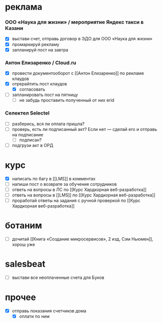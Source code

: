 # реклама
### ООО «Наука для жизни» / мероприятие Яндекс такси в Казани
- [x] выстави счет, отправь договор в ЭДО для ООО «Наука для жизни»
- [x] промаркируй рекламу
- [x] запланируй пост на завтра
### Антон Елизаренко / Cloud.ru 
- [x] провести документооборот с [[Антон Елизаренко]] по рекламе клаудов
- [x] отрерайтить пост клаудов
	- [x] согласовать
- [ ] запланировать пост на пятницу
	- [ ] не забудь проставить полученный от них erid
### Селектел Selectel
- [ ] разберись, вся ли оплата пришла?
- [ ] проверь, есть ли подписанный акт? Если нет — сделай его и отправь на подписание
	- [ ] подписан?
- [ ] подгрузи акт в ОРД
# курс
- [x] написать по багу в [[LMS]] в комментах
- [ ] напиши пост о возврате за обучение сотрудников
- [ ] ответь на вопросы в ЛС по [[Курс Хардкорная веб-разработка]]
- [ ] ответь на вопросы в [[LMS]] по [[Курс Хардкорная веб-разработка]]
- [ ] проработай ответы на задания с ручной проверкой по [[Курс Хардкорная веб-разработка]]
# ботаним
- [ ] дочитай [[Книга «Создание микросервисов», 2 изд, Сэм Ньюмен]], хорош уже
# salesbeat
- [ ] выстави все неоплаченные счета для Буков
# прочее
- [x] отправь показания счетчиков дома
	- [x] оплати по ним